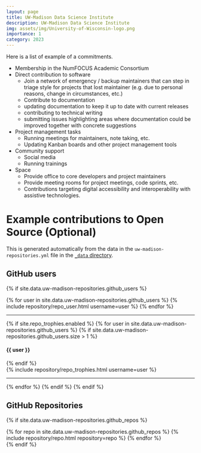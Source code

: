 ```yaml
---
layout: page
title: UW-Madison Data Science Institute
description: UW-Madison Data Science Institute
img: assets/img/University-of-Wisconsin-logo.png
importance: 1
category: 2023
---
```


Here is a list of example of a commitments. 

 * Membership in the NumFOCUS Academic Consortium
 * Direct contribution to software
    * Join a network of emergency / backup maintainers that can step in triage style for projects that lost maintainer (e.g. due to personal reasons, change in circumstances, etc.)
    * Contribute to documentation
    * updating documentation to keep it up to date with current releases
    * contributing to technical writing 
    * submitting issues highlighting areas where documentation could be improved together with concrete suggestions
 * Project management tasks
    * Running meetings for maintainers, note taking, etc.
    * Updating Kanban boards and other project management tools
 * Community support
    * Social media
    * Running trainings
 * Space 
    * Provide office to core developers and project maintainers
    * Provide meeting rooms for project meetings, code sprints, etc.
    * Contributions targeting digital accessibility and interoperability with assistive technologies.


# Example contributions to Open Source (Optional) 

This is generated automatically from the data in the `uw-madison-repositories.yml` file in the [`_data` directory](https://github.com/cranmer/open-source-pledge/tree/master/_data).

## GitHub users

{% if site.data.uw-madison-repositories.github_users %}
<div class="repositories d-flex flex-wrap flex-md-row flex-column justify-content-between align-items-center">
  {% for user in site.data.uw-madison-repositories.github_users %}
    {% include repository/repo_user.html username=user %}
  {% endfor %}
</div>

---

{% if site.repo_trophies.enabled %}
{% for user in site.data.uw-madison-repositories.github_users %}
  {% if site.data.uw-madison-repositories.github_users.size > 1 %}
  <h4>{{ user }}</h4>
  {% endif %}
  <div class="repositories d-flex flex-wrap flex-md-row flex-column justify-content-between align-items-center">
  {% include repository/repo_trophies.html username=user %}
  </div>

  ---

{% endfor %}
{% endif %}
{% endif %}

## GitHub Repositories

{% if site.data.uw-madison-repositories.github_repos %}
<div class="repositories d-flex flex-wrap flex-md-row flex-column justify-content-between align-items-center">
  {% for repo in site.data.uw-madison-repositories.github_repos %}
    {% include repository/repo.html repository=repo %}
  {% endfor %}
</div>
{% endif %}